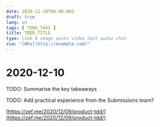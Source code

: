 ```yaml
---
date: 2020-12-10T00:00:00Z
draft: true
lang: en
tags: [ TODO_TAGS ]
title: TODO_TITLE
type: link # image quote video text audio chat
via: "[Who](http://example.com)"
---
```



# 2020-12-10

TODO: Summarise the key takeaways

TODO: Add practical experience from the Submissions team?

[https://zef.me/2020/12/09/product-tdd/](https://zef.me/2020/12/09/product-tdd/)

